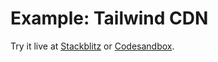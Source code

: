 # Example: Tailwind CDN

Try it live at [Stackblitz](https://stackblitz.com/fork/github/tw-in-js/twind/tree/next/examples/tailwind-cdn) or [Codesandbox](https://githubbox.com/tw-in-js/tree/next/examples/tailwind-cdn).
